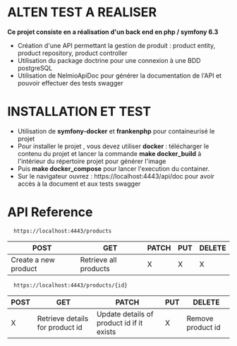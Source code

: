 # ALTEN TEST A REALISER

**Ce projet consiste en a réalisation d'un back end en php / symfony 6.3**

- Création d'une API permettant la gestion de produit : product entity, product repository, product controller
- Utilisation du package doctrine pour une connexion à une BDD postgreSQL
- Utilisation de NelmioApiDoc pour générer la documentation de l'API et pouvoir effectuer des tests swagger

# INSTALLATION ET TEST

- Utilisation de **symfony-docker** et **frankenphp** pour containeurisé le projet
- Pour installer le projet , vous devez utiliser **docker** : télécharger le contenu du projet et lancer la commande **make docker_build** à l'intérieur du répertoire projet pour générer l'image
- Puis **make docker_compose** pour lancer l'execution du container.
- Sur le navigateur ouvrez : https://localhost:4443/api/doc pour avoir accès à la document et aux tests swagger

# API Reference

```http
  https://localhost:4443/products
```

| POST                  | GET                            | PATCH                                    | PUT | DELETE           |
| --------------------- | ------------------------------ | ---------------------------------------- | --- | ---------------- |
| Create a new product  | Retrieve all products          | X                                        | X   |     X            |

```http
  https://localhost:4443/products/{id}
```

| POST                  | GET                            | PATCH                                    | PUT | DELETE           |
| --------------------- | ------------------------------ | ---------------------------------------- | --- | ---------------- |
| X                     | Retrieve details for product id | Update details of product id if it exists | X   | Remove product id |

